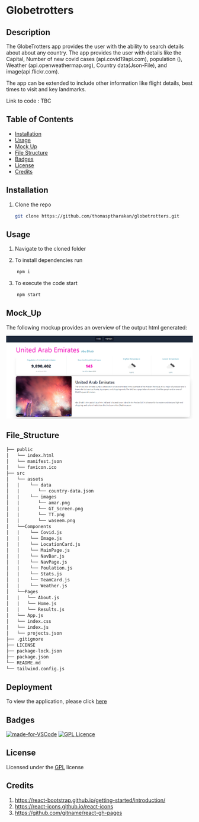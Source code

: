# Globetrotters

## Description
The GlobeTrotters app provides the user with the ability to search details about about any country. The app provides the user with details like the Capital, Number of new covid cases (api.covid19api.com), population (), Weather (api.openweathermap.org), Country data(Json-File), and image(api.flickr.com).

The app can be extended to include other information like flight details, best times to visit and key landmarks.

Link to code : TBC


## Table of Contents

- [Installation](#installation)
- [Usage](#usage)
- [Mock Up](#mock_up)
- [File Structure](#file_structure)
- [Badges](#badges)
- [License](#license)
- [Credits](#credits)

## Installation

1. Clone the repo
   ```sh
   git clone https://github.com/thomasptharakan/globetrotters.git
   
   ```


## Usage

1. Navigate to the cloned folder

2. To install dependencies run
```sh
    npm i 
```
3. To execute the code start
```sh
    npm start
```


## Mock_Up
The following mockup provides an overview of the output html generated:

![Sample html image of Profile Site generated](/src/assets/images/GT_Screen.png)



## File_Structure
```
├── public
│   └── index.html
│   └── manifest.json
│   └── favicon.ico
├── src
│   └── assets
│   |    └── data
│   |       └── country-data.json
│   |    └── images
│   |       └── amar.png
│   |       └── GT_Screen.png
│   |       └── TT.png
│   |       └── waseem.png
│   └──Components
│   |    └── Covid.js
│   |    └── Image.js
│   |    └── LocationCard.js
│   |    └── MainPage.js
│   |    └── NavBar.js
│   |    └── NavPage.js
│   |    └── Poulation.js
│   |    └── Stats.js
│   |    └── TeamCard.js
│   |    └── Weather.js
│   └──Pages
│   |   └── About.js
│   |   └── Home.js
│   |   └── Results.js
│   └── App.js
│   └── index.css
│   └── index.js
│   └── projects.json
├── .gitignore
├── LICENSE
├── package-lock.json
├── package.json
└── README.md
└── tailwind.config.js
```
## Deployment

To view the application, please click [here](https://theglobetrotters.netlify.app)

## Badges

[![made-for-VSCode](https://img.shields.io/badge/Made%20for-VSCode-1f425f.svg)](https://code.visualstudio.com/)
[![GPL Licence](https://badges.frapsoft.com/os/gpl/gpl.svg?v=103)](https://opensource.org/licenses/GPL-3.0/)  


## License

Licensed under the [GPL](LICENSE.txt) license

## Credits
1. https://react-bootstrap.github.io/getting-started/introduction/
2. https://react-icons.github.io/react-icons
3. https://github.com/gitname/react-gh-pages




